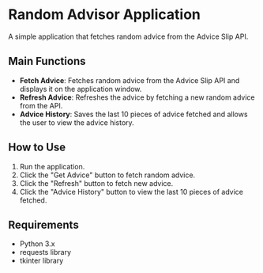 # Random Advisor Application

A simple application that fetches random advice from the Advice Slip API.

## Main Functions

* **Fetch Advice**: Fetches random advice from the Advice Slip API and displays it on the application window.
* **Refresh Advice**: Refreshes the advice by fetching a new random advice from the API.
* **Advice History**: Saves the last 10 pieces of advice fetched and allows the user to view the advice history.

## How to Use

1. Run the application.
2. Click the "Get Advice" button to fetch random advice.
3. Click the "Refresh" button to fetch new advice.
4. Click the "Advice History" button to view the last 10 pieces of advice fetched.

## Requirements

* Python 3.x
* requests library
* tkinter library